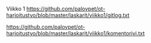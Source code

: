 Viikko 1
https://github.com/palovpet/ot-harjoitustyo/blob/master/laskarit/viikko1/gitlog.txt


https://github.com/palovpet/ot-harjoitustyo/blob/master/laskarit/viikko1/komentorivi.txt


